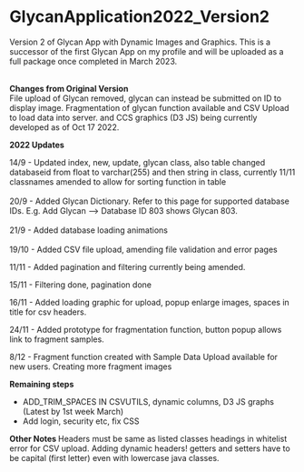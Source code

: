 # GlycanApplication2022_Version2
Version 2 of Glycan App with Dynamic Images and Graphics. This is a successor of the first Glycan App on my profile and will be uploaded as a full package once completed in March 2023.
<br>
</br>

<strong> Changes from Original Version </strong>
<br>
File upload of Glycan removed, glycan can instead be submitted on ID to display image. Fragmentation of glycan function available and CSV Upload to load data into server. and CCS graphics (D3 JS) being currently developed
as of Oct 17 2022.


<strong> 2022 Updates </strong>

14/9 - Updated index, new, update, glycan class, also table changed databaseid from float to varchar(255) and then string in class, currently 11/11 classnames amended to allow for sorting function in table
<br>
</br>
20/9 - Added Glycan Dictionary. Refer to this page for supported database IDs. E.g. Add Glycan --> Database ID 803 shows Glycan 803.
<br>
</br>
21/9 - Added database loading animations
<br>
</br>
19/10 - Added CSV file upload, amending file validation and error pages

11/11 - Added pagination and filtering currently being amended.

15/11 - Filtering done, pagination done

16/11 - Added loading graphic for upload, popup enlarge images, spaces in title for csv headers. 

24/11 - Added prototype for fragmentation function, button popup allows link to fragment samples.

8/12 - Fragment function created with Sample Data Upload available for new users. Creating more fragment images

<strong> Remaining steps </strong>
<ul>
<li> ADD_TRIM_SPACES IN CSVUTILS, dynamic columns, D3 JS graphs (Latest by 1st week March) </li>
<li> Add login, security etc, fix CSS </li>
</ul>

<strong> Other Notes </strong>
Headers must be same as listed classes headings in whitelist error for CSV upload.
Adding dynamic headers!
getters and setters have to be capital (first letter) even with lowercase java classes. 
